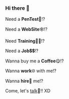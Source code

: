 ### Hi there 👋



Need a **PenTest**🔐!?

Need a **WebSite**🕸!?

Need **Training**👨‍🏫!?

Need a **Job**💲💲!?

Wanna buy me a **Coffee**😋!?

Wanna **work**🌐 with me!?

Wanna **hire**🤑 me!?

Come, let's [talk](https://c0ff33b34n.github.io)🦜!! XD
